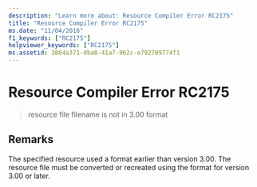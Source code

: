 ```yaml
---
description: "Learn more about: Resource Compiler Error RC2175"
title: "Resource Compiler Error RC2175"
ms.date: "11/04/2016"
f1_keywords: ["RC2175"]
helpviewer_keywords: ["RC2175"]
ms.assetid: 3864a371-dba8-41a7-962c-e792709774f1
---
```

# Resource Compiler Error RC2175

> resource file filename is not in 3.00 format

## Remarks

The specified resource used a format earlier than version 3.00. The resource file must be converted or recreated using the format for version 3.00 or later.
